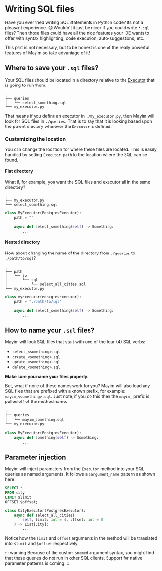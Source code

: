 # Writing SQL files

Have you ever tried writing SQL statements in Python code? Its not a pleasant experience. :anguished: Wouldn't it just be nicer if you could write `*.sql` files? Then those files could have all the nice features your IDE wants to offer with syntax highlighting, code execution, auto-suggestions, etc.

This part is not necessary, but to be honest is one of the really powerful features of Mayim so take advantage of it!

## Where to save your `.sql` files?

Your SQL files should be located in a directory relative to the [Executor](executors) that is going to run them.

```
.
├── queries
│   └── select_something.sql
└── my_executor.py
```

That means if you define an executor in `./my_executor.py`, then Mayim will look for SQL files in `./queries`. That is to say that it is looking based upon the parent diectory wherever the `Executor` is defined.

### Customizing the location

You can change the location for where these files are located. This is easily handled by setting `Executor.path` to the location where the SQL can be found.

#### Flat directory

What if, for example, you want the SQL files and executor all in the same directory?

```
.
├── my_executor.py
└── select_something.sql
```

```python
class MyExecutor(PostgresExecutor):
    path = ""

    async def select_something(self) -> Something:
        ...
```

#### Nested directory

How about changing the name of the directory from `./queries` to `./path/to/sql`?

```
.
├── path
│   └── to
│       └── sql
│           └── select_all_cities.sql
└── my_executor.py
```

```python
class MyExecutor(PostgresExecutor):
    path = "./path/to/sql"

    async def select_something(self) -> Something:
        ...
```

## How to name your `.sql` files?

Mayim will look SQL files that start with one of the four (4) SQL verbs:

- `select_<something>.sql`
- `create_<something>.sql`
- `update_<something>.sql`
- `delete_<something>.sql`

**Make sure you name your files properly.**

But, what if none of these names work for you? Mayim will also load any SQL files that are prefixed with a known prefix, for example: `mayim_<something>.sql`. Just note, if you do this then the `mayim_` prefix is pulled off of the method name.

```python
.
├── queries
│   └── mayim_something.sql
└── my_executor.py

```
```python
class MyExecutor(PostgresExecutor):
    async def something(self) -> Something:
        ...
```

## Parameter injection

Mayim will inject parameters from the `Executor` method into your SQL queries as named arguments. It follows a `$argument_name` pattern as shown here:

```sql
SELECT *
FROM city
LIMIT $limit
OFFSET $offset;
```

```python
class CityExecutor(PostgresExecutor):
    async def select_all_cities(
        self, limit: int = 4, offset: int = 0
    ) -> List[City]:
        ...
```

Notice how the `limit` and `offset` arguments in the method will be translated into `$limit` and `$offset` respectively.

::: warning
Because of the custom `$named` argument syntax, you might find that these queries do not run in other SQL clients. Support for native parameter patterns is coming.
:::
